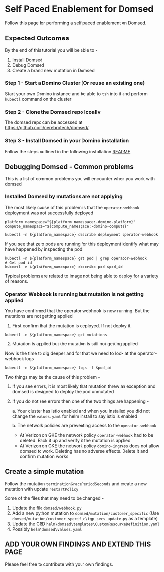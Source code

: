 # Self Paced Enablement for Domsed

Follow this page for performing a self paced enablement on Domsed. 

## Expected Outcomes

By the end of this tutorial you will be able to -

1. Install Domsed
2. Debug Domsed 
3. Create a brand new mutation in Domsed

### Step 1 - Start a Domino Cluster (Or reuse an existing one)

Start your own Domino instance and be able to `tsh` into it and perform `kubectl` command on the cluster

### Step 2 - Clone the Domsed repo lcoally

The domsed repo can be accessed at https://github.com/cerebrotech/domsed/

### Step 3 - Install Domsed in your Domino installation

Follow the steps outlined in the following installation [README](https://github.com/cerebrotech/field-engineered-projects-enablement/tree/main/domsed#readme)

## Debugging Domsed - Common problems

This is a list of common problems you will encounter when you work with domsed

### Installed Domsed by mutations are not applying

The most likely cause of this problem is that the `operator-webhook` deployment was not successfully deployed

```shell
platform_namespace="${platform_namespace:-domino-platform}"
compute_namespace="${compute_namespace:-domino-compute}"
```
```shell
kubectl -n ${platform_namespace} describe deployment operator-webhook
```


If you see that zero pods are running for this deployment identify what may have happened by inspecting the pod
```shell
kubectl -n ${platform_namespace} get pod | grep operator-webhook
# Get pod id
kubectl -n ${platform_namespace} describe pod $pod_id
```

Typical problems are related to image not being able to deploy for a variety of reasons. 

### Operator Webhook is running but mutation is not getting applied

You have confirmed that the operator webhook is now running. But the mutations are not getting applied

1. First confirm that the mutation is deployed. If not deploy it.
```shell
kubectl -n ${platform_namespace} get mutations
```

2. Mutation is applied but the mutation is still not getting applied

Now is the time to dig deeper and for that we need to look at the operator-webhook logs

```shell
kubectl -n ${platform_namespace} logs -f $pod_id
```

Two things may be the cause of this problem -

1. If you see errors, it is most likely that mutation threw an exception and domsed is designed to deploy the pod unmutated

2. If you do not see errors then one of the two things are happening - 
   
    a. Your cluster has istio enabled and when you installed you did not change the `values.yaml` for helm install to say istio is enabled
   
    b. The network policies are preventing access to the `operator-webhook` 
      - At Verizon on GKE the network policy `operator-webhook` had to be deleted. Back it up and verify it the mutation is applied
      - At Verizon on GKE the network policy `domino-ingress` does not allow domsed to work. Deleting has no adverse effects. Delete it and confirm mutation works



## Create a simple mutation

Follow the mutation `terminationGracePeriodSeconds` and create a new mutation with update `restartPolicy`  

Some of the files that may need to be changed -

1. Update the file `domsed/webhook.py`
2. Add a new python mutation to `domsed/mutation/customer_specific` (Use `domsed/mutation/customer_specific\tgp_secs_update.py` as a template)
3. Update the CRD `helm\domsed\templates\CustomResourceDefinition.yaml`
4. Possibly `helm\domsed\values.yaml`


## ADD YOUR OWN FINDINGS AND EXTEND THIS PAGE

Please feel free to contribute with your own findings. 




